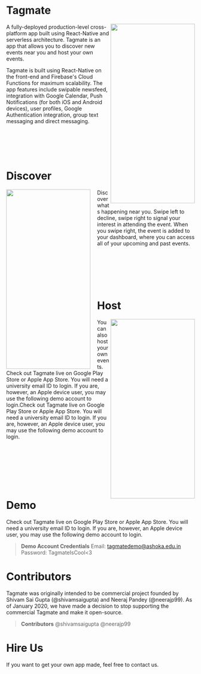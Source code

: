 # Tagmate

 <img align="right" width="225" height="480" src="https://tagmateapp.com/gifs/login.gif">

A fully-deployed production-level cross-platform app built using React-Native and serverless architecture. Tagmate is an app that allows you to discover new events near you and host your own events.

Tagmate is built using React-Native on the front-end and Firebase's Cloud Functions for maximum scalability. The app features include swipable newsfeed, integration with Google Calendar, Push Notifications (for both iOS and Android devices), user profiles, Google Authentication integration, group text messaging and direct messaging.

<br>
<br>
<br>
<br>



# Discover

<img align="left" width="225" height="480" src="https://tagmateapp.com/gifs/swipe1.gif"> <img align="left" width="12" height="480" src="https://tagmateapp.com/gifs/blankt.png"> 

Discover whats happening near you. Swipe left to decline, swipe right to signal your interest in attending the event. When you swipe right, the event is added to your dashboard, where you can access all of your upcoming and past events.
<br>
<br>
<br>
<br>
<br>
<br>
<br>


# Host
<img align="right" width="225" height="480" src="https://tagmateapp.com/gifs/host.gif">

You can also host your own events. Check out Tagmate live on Google Play Store or Apple App Store. You will need a university email ID to login. If you are, however, an Apple device user, you may use the following demo account to login.Check out Tagmate live on Google Play Store or Apple App Store. You will need a university email ID to login. If you are, however, an Apple device user, you may use the following demo account to login.
<br>
<br>
<br>
<br>
<br>
<br>
<br>
<br>

# Demo

Check out Tagmate live on Google Play Store or Apple App Store. You will need a university email ID to login. If you are, however, an Apple device user, you may use the following demo account to login.

> **Demo Account Credentials**
> Email: tagmatedemo@ashoka.edu.in
> Password: TagmateIsCool<3


# Contributors

Tagmate was originally intended to be commercial project founded by Shivam Sai Gupta (@shivamsaigupta) and Neeraj Pandey (@neerajp99). As of January 2020, we have made a decision to stop supporting the commercial Tagmate and make it open-source.

> **Contributors**
> @shivamsaigupta
> @neerajp99

# Hire Us

If you want to get your own app made, feel free to contact us.

